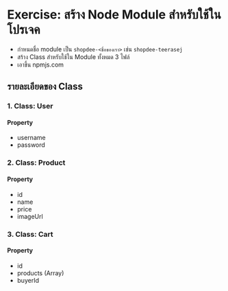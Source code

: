 
# Exercise: สร้าง Node Module สำหรับใช้ในโปรเจค

- กำหนดชื่อ module เป็น `shopdee-<ชื่อของเรา>` เช่น `shopdee-teerasej`
- สร้าง Class สำหรับใช้ใน Module ทั้งหมด 3 ไฟล์
- เอาขึ้น npmjs.com

## รายละเอียดของ Class

### 1. Class: User

#### Property
- username
- password

### 2. Class: Product

#### Property
- id
- name
- price
- imageUrl

### 3. Class: Cart

#### Property
- id 
- products (Array)
- buyerId


